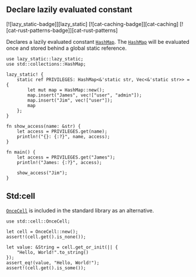 ## Declare lazily evaluated constant

[![lazy_static-badge]][lazy_static] [![cat-caching-badge]][cat-caching] [![cat-rust-patterns-badge]][cat-rust-patterns]

Declares a lazily evaluated constant [`HashMap`]. The [`HashMap`] will
be evaluated once and stored behind a global static reference.

```rust,edition2018
use lazy_static::lazy_static;
use std::collections::HashMap;

lazy_static! {
    static ref PRIVILEGES: HashMap<&'static str, Vec<&'static str>> = {
        let mut map = HashMap::new();
        map.insert("James", vec!["user", "admin"]);
        map.insert("Jim", vec!["user"]);
        map
    };
}

fn show_access(name: &str) {
    let access = PRIVILEGES.get(name);
    println!("{}: {:?}", name, access);
}

fn main() {
    let access = PRIVILEGES.get("James");
    println!("James: {:?}", access);

    show_access("Jim");
}
```

[`HashMap`]: https://doc.rust-lang.org/std/collections/struct.HashMap.html

## Std:cell

[`OnceCell`] is included in the standard library as an alternative.

```rust,edition2021
use std::cell::OnceCell;

let cell = OnceCell::new();
assert!(cell.get().is_none());

let value: &String = cell.get_or_init(|| {
    "Hello, World!".to_string()
});
assert_eq!(value, "Hello, World!");
assert!(cell.get().is_some());
```

[`OnceCell`]: https://doc.rust-lang.org/beta/std/cell/struct.OnceCell.html
